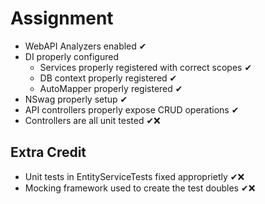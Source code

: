 # Assignment

- WebAPI Analyzers enabled ✔
- DI properly configured
  - Services properly registered with correct scopes ✔
  - DB context properly registered ✔
  - AutoMapper properly registered ✔
- NSwag properly setup ✔
- API controllers properly expose CRUD operations ✔
- Controllers are all unit tested ✔❌

## Extra Credit
- Unit tests in EntityServiceTests fixed approprietly ✔❌
- Mocking framework used to create the test doubles ✔❌
